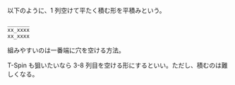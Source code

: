 以下のように、1 列空けて平たく積む形を平積みという。

```
_______
xx_xxxx
xx_xxxx
```

組みやすいのは一番端に穴を空ける方法。

T-Spin も狙いたいなら 3-8 列目を空ける形にするといい。ただし、積むのは難しくなる。

